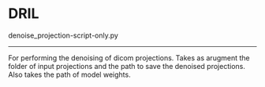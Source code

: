 # DRIL

denoise_projection-script-only.py
___________________________________
For performing the denoising of dicom projections.
Takes as arugment the folder of input projections and the path to save the denoised projections.
Also takes the path of model weights.
